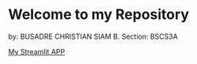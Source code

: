 # Welcome to my Repository

by: BUSADRE CHRISTIAN SIAM B.
Section: BSCS3A

[My Streamlit APP]([https://new-repository-czmlosou21l.streamlit.app/](https://myapp12345.streamlit.app/Block_cipher)https://myapp12345.streamlit.app/Block_cipher)

